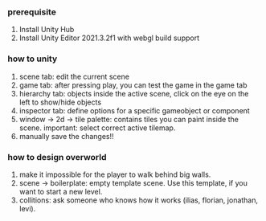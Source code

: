 ### prerequisite
1. Install Unity Hub
2. Install Unity Editor 2021.3.2f1 with webgl build support

### how to unity 
1. scene tab: edit the current scene
2. game tab: after pressing play, you can test the game in the game tab
4. hierarchy tab: objects inside the active scene, click on the eye on the left to show/hide objects
5. inspector tab: define options for a specific gameobject or component
6. window -> 2d -> tile palette: contains tiles you can paint inside the scene. important: select correct active tilemap.
7. manually save the changes!!

### how to design overworld
1. make it impossible for the player to walk behind big walls.
2. scene -> boilerplate: empty template scene. Use this template, if you want to start a new level.
3. collitions: ask someone who knows how it works (ilias, florian, jonathan, levi).
